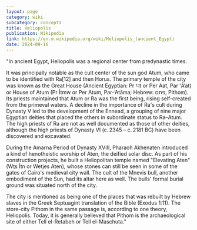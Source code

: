 ```yaml
---
layout: page
category: wiki
subcategory: concepts
title: Heliopolis
publication: Wikipedia
link: https://en.m.wikipedia.org/wiki/Heliopolis_(ancient_Egypt)
date: 2024-09-16
---
```


"In ancient Egypt, Heliopolis was a regional center from predynastic times.

It was principally notable as the cult center of the sun god Atum, who came to be identified with Ra[12] and then Horus. The primary temple of the city was known as the Great House (Ancient Egyptian: Pr Ꜥꜣt or Per Aat, Par ʻĀʼat) or House of Atum (Pr I͗tmw or Per Atum, Par-ʼAtāma; Hebrew: פתם, Pithom). Its priests maintained that Atum or Ra was the first being, rising self-created from the primeval waters. A decline in the importance of Ra's cult during Dynasty V led to the development of the Ennead, a grouping of nine major Egyptian deities that placed the others in subordinate status to Ra–Atum. The high priests of Ra are not as well documented as those of other deities, although the high priests of Dynasty VI (c. 2345 – c. 2181 BC) have been discovered and excavated.

During the Amarna Period of Dynasty XVIII, Pharaoh Akhenaten introduced a kind of henotheistic worship of Aten, the deified solar disc. As part of his construction projects, he built a Heliopolitan temple named "Elevating Aten" (Wṯs I͗tn or Wetjes Aten), whose stones can still be seen in some of the gates of Cairo's medieval city wall. The cult of the Mnevis bull, another embodiment of the Sun, had its altar here as well. The bulls' formal burial ground was situated north of the city.

The city is mentioned as being one of the places that was rebuilt by Hebrew slaves in the Greek Septuagint translation of the Bible (Exodus 1:11). The store-city Pithom in the same passage is, according to one theory, Heliopolis. Today, it is generally believed that Pithom is the archaeological site of either Tell el-Retabeh or Tell el-Maschuta."
